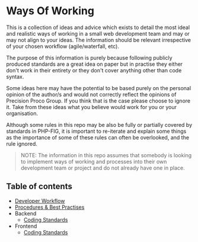 # Ways Of Working

This is a collection of ideas and advice which exists to detail the most ideal and realistic ways of working 
in a small web development team and may or may not align to your ideas. The information should be relevant irrespective
of your chosen workflow (agile/waterfall, etc). 

The purpose of this information is purely because following publicly produced standards are a great idea on paper but in practise
they either don't work in their entirety or they don't cover anything other than code syntax.

Some ideas here may have the potential to be based purely on the personal opinion of the author/s and would not correctly reflect the opinions of 
Precision Proco Group. If you think that is the case please choose to ignore it. Take from these ideas what you believe would 
work for you or your organisation.

Although some rules in this repo may be also be fully or partially covered by standards in PHP-FIG, it is important to 
re-iterate and explain some things as the importance of some of these rules can often be overlooked, and the rule 
ignored.

>NOTE: The information in this repo assumes that somebody is looking to implement ways of working and processes into their own development
team or project and do not already have one in place.

## Table of contents

- [Developer Workflow](https://github.com/PrecisionProcoGroup/WaysOfWorking/blob/master/Workflow.md)
- [Procedures & Best Practises](https://github.com/PrecisionProcoGroup/WaysOfWorking/blob/master/BestPractises.md)
- Backend
  - [Coding Standards](https://github.com/PrecisionProcoGroup/WaysOfWorking/blob/master/Backend/CodingStandards.md)
- Frontend
  - [Coding Standards](https://github.com/PrecisionProcoGroup/WaysOfWorking/blob/master/Frontend/CodingStandards.md)